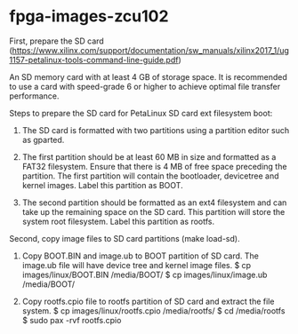 # fpga-images-zcu102

First, prepare the SD card (https://www.xilinx.com/support/documentation/sw_manuals/xilinx2017_1/ug1157-petalinux-tools-command-line-guide.pdf)

An SD memory card with at least 4 GB of storage space. It is recommended to use a
card with speed-grade 6 or higher to achieve optimal file transfer performance.

Steps to prepare the SD card for PetaLinux SD card ext filesystem boot:

1. The SD card is formatted with two partitions using a partition editor such as gparted.

2. The first partition should be at least 60 MB in size and formatted as a FAT32 filesystem.
Ensure that there is 4 MB of free space preceding the partition. The first partition will
contain the bootloader, devicetree and kernel images. Label this partition as BOOT.

3. The second partition should be formatted as an ext4 filesystem and can take up the
remaining space on the SD card. This partition will store the system root filesystem.
Label this partition as rootfs.

Second, copy image files to SD card partitions (make load-sd).

1. Copy BOOT.BIN and image.ub to BOOT partition of SD card. The image.ub file will
have device tree and kernel image files.
$ cp images/linux/BOOT.BIN /media/BOOT/
$ cp images/linux/image.ub /media/BOOT/

2. Copy rootfs.cpio file to rootfs partition of SD card and extract the file system.
$ cp images/linux/rootfs.cpio /media/rootfs/
$ cd /media/rootfs
$ sudo pax -rvf rootfs.cpio

